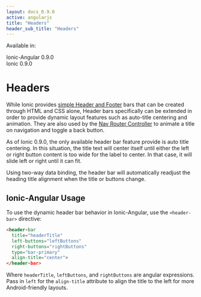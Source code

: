 ```yaml
---
layout: docs_0.9.0
active: angularjs
title: "Headers"
header_sub_title: "Headers"
---
```


Available in:
<div class="label label-danger">Ionic-Angular 0.9.0</div>
<div class="label label-primary">Ionic 0.9.0</div>


Headers
===

While Ionic provides [simple Header and Footer](/docs/components/#header) bars that can be created through HTML and CSS alone, Header bars specifically can be extended in order to provide dynamic layout features such as auto-title centering and animation. They are also used by the [Nav Router Controller](../../controllers/nav-router/) to animate a title on navigation and toggle a back button.

As of Ionic 0.9.0, the only available header bar feature provide is auto title centering. In this situation, the title text will center itself until either the left or right button content is too wide for the label to center. In that case, it will slide left or right until it can fit.

Using two-way data binding, the header bar will automatically readjust the heading title alignment when the title or buttons change.

## Ionic-Angular Usage

To use the dynamic header bar behavior in Ionic-Angular, use the `<header-bar>` directive:

```html
<header-bar
  title="headerTitle"
  left-buttons="leftButtons"
  right-buttons="rightButtons"
  type="bar-primary"
  align-title="center">
</header-bar>

```

Where `headerTitle`, `leftButtons`, and `rightButtons` are angular expressions. Pass in `left` for the `align-title` attribute to align the title to the left for more Android-friendly layouts.
